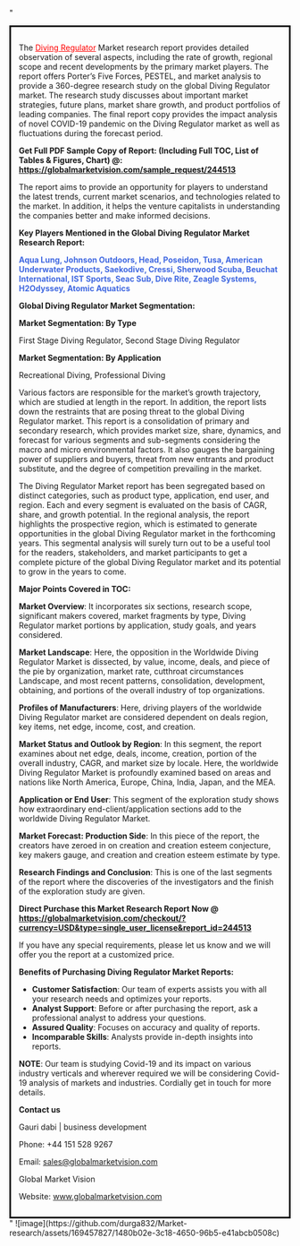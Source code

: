 "<div style='border: 3px solid black; padding: 1em;'>

The <a style='color: #ff0000;' href='https://globalmarketvision.com/reports/global-diving-regulator-market/244513'>Diving Regulator</a> Market research report provides detailed observation of several aspects, including the rate of growth, regional scope and recent developments by the primary market players. The report offers Porter’s Five Forces, PESTEL, and market analysis to provide a 360-degree research study on the global Diving Regulator market. The research study discusses about important market strategies, future plans, market share growth, and product portfolios of leading companies. The final report copy provides the impact analysis of novel COVID-19 pandemic on the Diving Regulator market as well as fluctuations during the forecast period.

<strong>Get Full PDF Sample Copy of Report: (Including Full TOC, List of Tables &amp; Figures, Chart) @</strong><strong>:</strong><strong> <a style='color: #ff0000;' href='https://globalmarketvision.com/sample_request/244513?utm_source=linkedinPulse&utm_medium=Durga&utm_campaign=Durga'><strong>https://globalmarketvision.com/sample_request/244513</strong></a></strong>

The report aims to provide an opportunity for players to understand the latest trends, current market scenarios, and technologies related to the market. In addition, it helps the venture capitalists in understanding the companies better and make informed decisions.

<strong>Key Players Mentioned in the Global Diving Regulator Market Research Report:</strong>

<strong style='color: #4169e1;'>Aqua Lung, Johnson Outdoors, Head, Poseidon, Tusa, American Underwater Products, Saekodive, Cressi, Sherwood Scuba, Beuchat International, IST Sports, Seac Sub, Dive Rite, Zeagle Systems, H2Odyssey, Atomic Aquatics</strong>

<strong>Global Diving Regulator Market Segmentation:</strong>

<strong>Market Segmentation: By Type</strong>

First Stage Diving Regulator, Second Stage Diving Regulator

<strong>Market Segmentation: By Application</strong>

Recreational Diving, Professional Diving

Various factors are responsible for the market’s growth trajectory, which are studied at length in the report. In addition, the report lists down the restraints that are posing threat to the global Diving Regulator market. This report is a consolidation of primary and secondary research, which provides market size, share, dynamics, and forecast for various segments and sub-segments considering the macro and micro environmental factors. It also gauges the bargaining power of suppliers and buyers, threat from new entrants and product substitute, and the degree of competition prevailing in the market.

The Diving Regulator Market report has been segregated based on distinct categories, such as product type, application, end user, and region. Each and every segment is evaluated on the basis of CAGR, share, and growth potential. In the regional analysis, the report highlights the prospective region, which is estimated to generate opportunities in the global Diving Regulator market in the forthcoming years. This segmental analysis will surely turn out to be a useful tool for the readers, stakeholders, and market participants to get a complete picture of the global Diving Regulator market and its potential to grow in the years to come.

<strong>Major Points Covered in TOC:</strong>

<strong>Market Overview</strong>: It incorporates six sections, research scope, significant makers covered, market fragments by type, Diving Regulator market portions by application, study goals, and years considered.

<strong>Market Landscape</strong>: Here, the opposition in the Worldwide Diving Regulator Market is dissected, by value, income, deals, and piece of the pie by organization, market rate, cutthroat circumstances Landscape, and most recent patterns, consolidation, development, obtaining, and portions of the overall industry of top organizations.

<strong>Profiles of Manufacturers</strong>: Here, driving players of the worldwide Diving Regulator market are considered dependent on deals region, key items, net edge, income, cost, and creation.

<strong>Market Status and Outlook by Region</strong>: In this segment, the report examines about net edge, deals, income, creation, portion of the overall industry, CAGR, and market size by locale. Here, the worldwide Diving Regulator Market is profoundly examined based on areas and nations like North America, Europe, China, India, Japan, and the MEA.

<strong>Application or End User</strong>: This segment of the exploration study shows how extraordinary end-client/application sections add to the worldwide Diving Regulator Market.

<strong>Market Forecast: Production Side</strong>: In this piece of the report, the creators have zeroed in on creation and creation esteem conjecture, key makers gauge, and creation and creation esteem estimate by type.

<strong>Research Findings and Conclusion</strong>: This is one of the last segments of the report where the discoveries of the investigators and the finish of the exploration study are given.

<strong>Direct Purchase this Market Research Report Now @</strong><strong> <strong><a style='color: #ff0000;' href='https://globalmarketvision.com/checkout/?currency=USD&type=single_user_license&report_id=244513?utm_source=linkedinPulse&utm_medium=Durga&utm_campaign=Durga'>https://globalmarketvision.com/checkout/?currency=USD&type=single_user_license&report_id=244513</a></strong>
</strong>

If you have any special requirements, please let us know and we will offer you the report at a customized price.

<strong>Benefits of Purchasing Diving Regulator Market Reports:</strong>
<ul>
  <li><strong>Customer Satisfaction</strong>: Our team of experts assists you with all your research needs and optimizes your reports.</li>
  <li><strong>Analyst Support</strong>: Before or after purchasing the report, ask a professional analyst to address your questions.</li>
  <li><strong>Assured Quality</strong>: Focuses on accuracy and quality of reports.</li>
  <li><strong>Incomparable Skills</strong>: Analysts provide in-depth insights into reports.</li>
</ul>
<strong>NOTE</strong>: Our team is studying Covid-19 and its impact on various industry verticals and wherever required we will be considering Covid-19 analysis of markets and industries. Cordially get in touch for more details.

<strong>Contact us</strong>

Gauri dabi | business development

Phone: +44 151 528 9267

Email: <a href='mailto:sales@globalmarketvision.com'>sales@globalmarketvision.com</a>

Global Market Vision

Website: <a href='http://www.globalmarketvision.com/'>www.globalmarketvision.com</a>

</div>"
![image](https://github.com/durga832/Market-research/assets/169457827/1480b02e-3c18-4650-96b5-e41abcb0508c)
